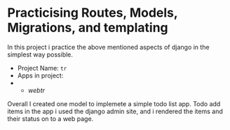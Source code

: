 # Practicising Routes, Models, Migrations, and templating
In this project i practice the above mentioned aspects of django in the simplest way possible.
- Project Name: `tr`
- Apps in project:
- - *webtr*

> 
Overall I created one model to implemete a simple todo list app. Todo add items in the app i used the django admin site, and i rendered the items and their status on to a web page.


